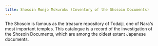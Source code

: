 ```yaml
---
title: Shosoin Monjo Mokuroku (Inventory of the Shosoin Documents)
---
```


The Shosoin is famous as the treasure repository of Todaiji, one of Nara's most important temples. This catalogue is a record of the investigation of the Shosoin Documents, which are among the oldest extant Japanese documents.